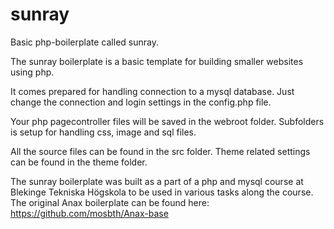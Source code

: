 sunray
======

Basic php-boilerplate called sunray.

The sunray boilerplate is a basic template for building smaller websites using php.

It comes prepared for handling connection to a mysql database. Just change the connection and login settings in the config.php file.

Your php pagecontroller files will be saved in the webroot folder. Subfolders is setup for handling css, image and sql files.

All the source files can be found in the src folder. Theme related settings can be found in the theme folder.

The sunray boilerplate was built as a part of a php and mysql course at Blekinge Tekniska Högskola to be used in various tasks along the course. The original Anax boilerplate can be found here: https://github.com/mosbth/Anax-base
